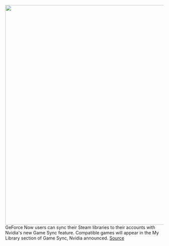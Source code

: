 <img src='https://cdn.vox-cdn.com/thumbor/dr92NcuBPummG9GkeDHKgTSE2AA=/0x0:2040x1360/1200x800/filters:focal(857x517:1183x843)/cdn.vox-cdn.com/uploads/chorus_image/image/67142790/acastro_180509_1777_steam_0002.0.jpg' width='700px' /><br/>
GeForce Now users can sync their Steam libraries to their accounts with Nvidia's new Game Sync feature. Compatible games will appear in the My Library section of Game Sync, Nvidia announced.
<a href='https://www.theverge.com/2020/8/1/21350765/geforce-now-steam-nvidia-games'> Source <a/>